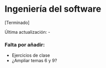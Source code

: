 # Ingeniería del software
[Terminado]

Última actualización: -
### Falta por añadir:
  * Ejercicios de clase
  * ¿Ampliar temas 6 y 9?
